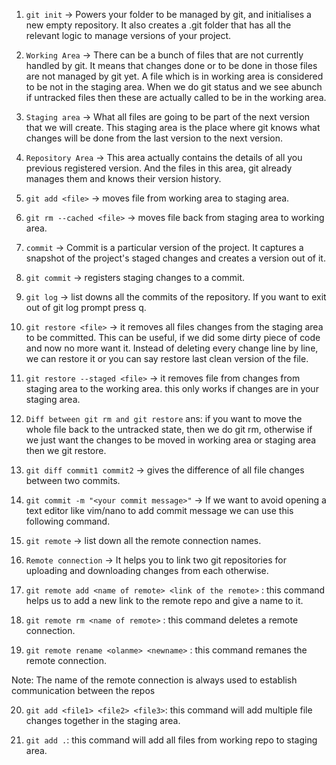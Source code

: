 1. `git init` -> Powers your folder to be managed by git, and initialises a new empty repository.
It also creates a .git folder that has all the relevant logic to manage versions of your project.

2. `Working Area` -> There can be a bunch of files that are not currently handled by git. 
It means that changes done or to be done in those files are not managed by git yet. A file which 
is in working area is considered to be not in the staging area. When we do git status and we see 
abunch if untracked files then these are actually called to be in the working area.

3. `Staging area` -> What all files are going to be part of the next version that we will create. 
This staging area is the place where git knows what changes will be done from the last version to
the next version.

4. `Repository Area` -> This area actually contains the details of all you previous registered version. 
And the files in this area, git already manages them and knows their version history.

5. `git add <file>` -> moves file from working area to staging area.

6. `git rm --cached <file>` -> moves file back from staging area to working area.

7. `commit` -> Commit is a particular version of the project. It captures a snapshot of the project's 
staged changes and creates a version out of it.

8. `git commit` -> registers staging changes to a commit.

9. `git log` -> list downs all the commits of the repository. If you want to exit out of git log 
prompt press q.

10. `git restore <file>` -> it removes all files changes from the staging area to be committed. This 
can be useful, if we did some dirty piece of code and now no more want it. Instead of deleting every 
change line by line, we can restore it or you can say restore last clean version of the file.

11. `git restore --staged <file>` -> it removes file from changes from staging area to the working area. 
this only works if changes are in your staging area.

12. `Diff between git rm and git restore` ans:  if you want to move the whole file back to the untracked 
state, then we do git rm, otherwise if we just want the changes to be moved in working area or staging 
area then we git restore.

13. `git diff commit1 commit2` -> gives the difference of all file changes between two commits.

14. `git commit -m "<your commit message>"` -> If we want to avoid opening a text editor like vim/nano 
to add commit message we can use this following command.

15. `git remote` -> list down all the remote connection names.

16. `Remote connection` -> It helps you to link two git repositories for uploading and downloading 
changes from each otherwise.

17. `git remote add <name of remote> <link of the remote>` : this command helps us to add a new link to the 
remote repo and give a name to it.

18. `git remote rm <name of remote>` : this command deletes a remote connection.

19. `git remote rename <olanme> <newname>` : this command remanes the remote connection.

Note: The name of the remote connection is always used to establish communication between the repos

20. `git add <file1> <file2> <file3>`: this command will add multiple file changes together in the staging area.

21. `git add .`: this command will add all files from working repo to staging area.
